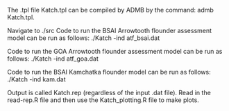 The .tpl file Katch.tpl can be compiled by ADMB by the command:
admb Katch.tpl.

Navigate to ./src
Code to run the BSAI Arrowtooth flounder assessment model can be run as follows:
./Katch -ind atf_bsai.dat

Code to run the GOA Arrowtooth flounder assessment model can be run as follows:
./Katch -ind atf_goa.dat

Code to run the BSAI Kamchatka flounder model can be run as follows:
./Katch -ind kam.dat

Output is called Katch.rep (regardless of the input .dat file).
Read in the read-rep.R file and then use the Katch_plotting.R file to 
make plots.


